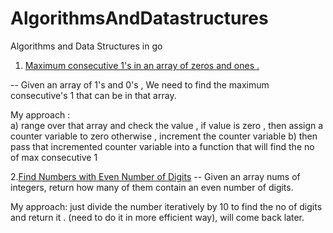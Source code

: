# AlgorithmsAndDatastructures
Algorithms and Data Structures in go


1. [Maximum consecutive 1's in an array of zeros and ones .](https://play.golang.org/p/KtNr9XS6aOT) 

-- Given an array of 1's and 0's , We need to find the maximum consecutive's 1 that can be in that array. 

My approach :  
  a) range over that array and check the value , if value is zero , then assign a counter variable to zero 
  otherwise , increment the counter variable
  b) then pass that incremented counter variable into a function that will find the no of max consecutive 1 
  
  
 2.[Find Numbers with Even Number of Digits](https://play.golang.org/p/KP1Mt-LxcGc) 
 -- Given an array nums of integers, return how many of them contain an even number of digits. 
 
 My approach: 
  just divide the number iteratively by 10 to find the no of digits and return it . (need to do it in more efficient way), will come back later. 
  



